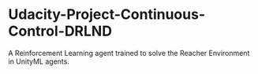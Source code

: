 # Udacity-Project-Continuous-Control-DRLND
A Reinforcement Learning agent trained to solve the Reacher Environment in UnityML agents.
